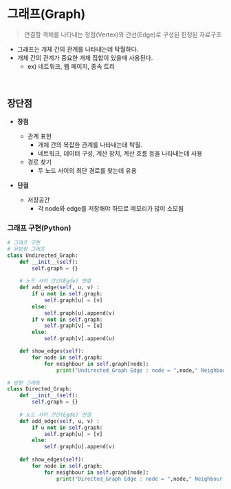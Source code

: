 # 그래프(Graph)
> 연결할 객체를 나타내는 정점(Vertex)와 간선(Edge)로 구성된 한정된 자료구조

- 그래프는 개체 간의 관계를 나타내는데 탁월하다.
- 개체 간의 관계가 중요한 개체 집합이 있을때 사용된다.
    - ex) 네트워크, 웹 페이지, 종속 트리

<br>

## 장단점
- **장점**
    - 관계 표현
        - 개체 간의 복잡한 관계를 나타내는데 탁월.
        - 네트워크, 데이터 구성, 계산 장치, 계산 흐름 등을 나타내는데 사용
    - 경로 찾기
        - 두 노드 사이의 최단 경로를 찾는데 유용

- **단점**
    - 저장공간
        - 각 node와 edge를 저장해야 하므로 메모리가 많이 소모됨


### 그래프 구현(Python)
```Python
# 그래프 구현
# 무방향 그래프
class Undirected_Graph:
    def __init__(self):
        self.graph = {}
    
    # 노드 사이 간선(Egde) 연결
    def add_edge(self, u, v) :
        if u not in self.graph:
            self.graph[u] = [v]
        else:
            self.graph[u].append(v)
        if v not in self.graph:
            self.graph[v] = [u]
        else:
            self.graph[v].append(u)

    def show_edges(self):
        for node in self.graph:
            for neighbour in self.graph[node]:
                print("Undirected_Graph Edge : node = ",node," Neighbour = ",neighbour)

# 방향 그래프
class Directed_Graph:
    def __init__(self):
        self.graph = {}
        
    # 노드 사이 간선(Egde) 연결
    def add_edge(self, u, v) :
        if u not in self.graph:
            self.graph[u] = [v]
        else:
            self.graph[u].append(v)
    
    def show_edges(self):
        for node in self.graph:
            for neighbour in self.graph[node]:
                print("Directed_Graph Edge : node = ",node," Neighbour = ",neighbour)
```
